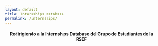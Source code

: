 ```yaml
---
layout: default
title: Internships Database
permalink: /internships/
---
```

<html>
<head>
    <title>HTML Redirect</title>
    <meta http-equiv="refresh"
        content="4; url = https://estudiantesrsef.vercel.app/" />
</head>
</html>

<div class="container">
  <div class="section">
  <h4><center>Redirigiendo a la Internships Database del Grupo de Estudiantes de la RSEF</center></h4>
    <div class="progress">
      <div class="indeterminate"></div>
    </div>
  </div>
</div>

<!-- This code redirects from the file permalink to the site indicated in the <meta> container -->

<!-- This redirection is meant to provide a fixed link to the Group's Internships Database, no matter if the vercel link changes. In such case, we only need to modified the link contained in the <meta> tag -->
